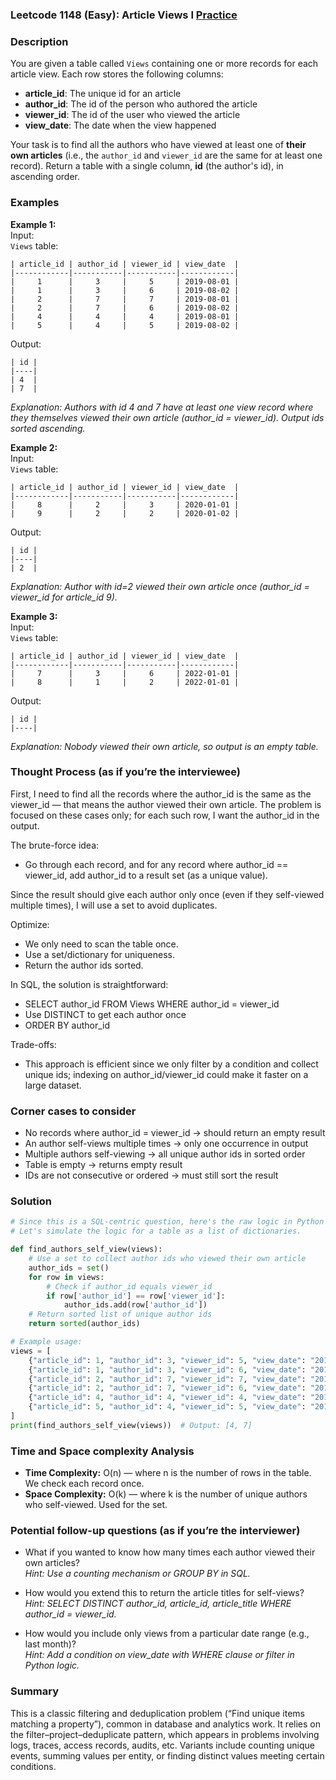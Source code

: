 ### Leetcode 1148 (Easy): Article Views I [Practice](https://leetcode.com/problems/article-views-i)

### Description  
You are given a table called `Views` containing one or more records for each article view. Each row stores the following columns:  
- **article_id**: The unique id for an article  
- **author_id**: The id of the person who authored the article  
- **viewer_id**: The id of the user who viewed the article  
- **view_date**: The date when the view happened  

Your task is to find all the authors who have viewed at least one of **their own articles** (i.e., the `author_id` and `viewer_id` are the same for at least one record). Return a table with a single column, **id** (the author's id), in ascending order.

### Examples  

**Example 1:**  
Input:  
`Views` table:
```
| article_id | author_id | viewer_id | view_date  |
|------------|-----------|-----------|------------|
|     1      |     3     |     5     | 2019-08-01 |
|     1      |     3     |     6     | 2019-08-02 |
|     2      |     7     |     7     | 2019-08-01 |
|     2      |     7     |     6     | 2019-08-02 |
|     4      |     4     |     4     | 2019-08-01 |
|     5      |     4     |     5     | 2019-08-02 |
```
Output:  
```
| id |
|----|
| 4  |
| 7  |
```
*Explanation: Authors with id 4 and 7 have at least one view record where they themselves viewed their own article (author_id = viewer_id). Output ids sorted ascending.*

**Example 2:**  
Input:  
`Views` table:
```
| article_id | author_id | viewer_id | view_date  |
|------------|-----------|-----------|------------|
|     8      |     2     |     3     | 2020-01-01 |
|     9      |     2     |     2     | 2020-01-02 |
```
Output:  
```
| id |
|----|
| 2  |
```
*Explanation: Author with id=2 viewed their own article once (author_id = viewer_id for article_id 9).*

**Example 3:**  
Input:  
`Views` table:
```
| article_id | author_id | viewer_id | view_date  |
|------------|-----------|-----------|------------|
|     7      |     3     |     6     | 2022-01-01 |
|     8      |     1     |     2     | 2022-01-01 |
```
Output:  
```
| id |
|----|
```
*Explanation: Nobody viewed their own article, so output is an empty table.*

### Thought Process (as if you’re the interviewee)  
First, I need to find all the records where the author_id is the same as the viewer_id — that means the author viewed their own article. The problem is focused on these cases only; for each such row, I want the author_id in the output.

The brute-force idea:  
- Go through each record, and for any record where author_id == viewer_id, add author_id to a result set (as a unique value).

Since the result should give each author only once (even if they self-viewed multiple times), I will use a set to avoid duplicates.

Optimize:  
- We only need to scan the table once.
- Use a set/dictionary for uniqueness.
- Return the author ids sorted.

In SQL, the solution is straightforward:  
- SELECT author_id FROM Views WHERE author_id = viewer_id  
- Use DISTINCT to get each author once  
- ORDER BY author_id

Trade-offs:  
- This approach is efficient since we only filter by a condition and collect unique ids; indexing on author_id/viewer_id could make it faster on a large dataset.

### Corner cases to consider  
- No records where author_id = viewer_id → should return an empty result
- An author self-views multiple times → only one occurrence in output
- Multiple authors self-viewing → all unique author ids in sorted order
- Table is empty → returns empty result
- IDs are not consecutive or ordered → must still sort the result

### Solution

```python
# Since this is a SQL-centric question, here's the raw logic in Python for clarity.
# Let's simulate the logic for a table as a list of dictionaries.

def find_authors_self_view(views):
    # Use a set to collect author ids who viewed their own article
    author_ids = set()
    for row in views:
        # Check if author_id equals viewer_id
        if row['author_id'] == row['viewer_id']:
            author_ids.add(row['author_id'])
    # Return sorted list of unique author ids
    return sorted(author_ids)

# Example usage:
views = [
    {"article_id": 1, "author_id": 3, "viewer_id": 5, "view_date": "2019-08-01"},
    {"article_id": 1, "author_id": 3, "viewer_id": 6, "view_date": "2019-08-02"},
    {"article_id": 2, "author_id": 7, "viewer_id": 7, "view_date": "2019-08-01"},
    {"article_id": 2, "author_id": 7, "viewer_id": 6, "view_date": "2019-08-02"},
    {"article_id": 4, "author_id": 4, "viewer_id": 4, "view_date": "2019-08-01"},
    {"article_id": 5, "author_id": 4, "viewer_id": 5, "view_date": "2019-08-02"},
]
print(find_authors_self_view(views))  # Output: [4, 7]
```

### Time and Space complexity Analysis  

- **Time Complexity:** O(n) — where n is the number of rows in the table. We check each record once.
- **Space Complexity:** O(k) — where k is the number of unique authors who self-viewed. Used for the set.

### Potential follow-up questions (as if you’re the interviewer)  

- What if you wanted to know how many times each author viewed their own articles?  
  *Hint: Use a counting mechanism or GROUP BY in SQL.*

- How would you extend this to return the article titles for self-views?  
  *Hint: SELECT DISTINCT author_id, article_id, article_title WHERE author_id = viewer_id.*

- How would you include only views from a particular date range (e.g., last month)?  
  *Hint: Add a condition on view_date with WHERE clause or filter in Python logic.*

### Summary
This is a classic filtering and deduplication problem (“Find unique items matching a property”), common in database and analytics work. It relies on the filter–project–deduplicate pattern, which appears in problems involving logs, traces, access records, audits, etc. Variants include counting unique events, summing values per entity, or finding distinct values meeting certain conditions.